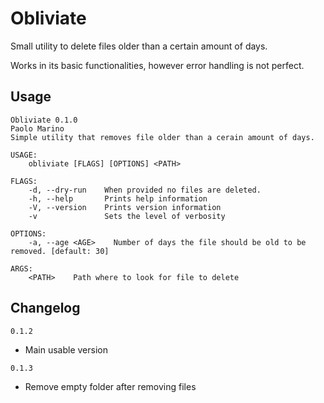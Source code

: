 # Obliviate

Small utility to delete files older than a certain amount of days.

Works in its basic functionalities, however error handling is not perfect.

## Usage

```
Obliviate 0.1.0
Paolo Marino
Simple utility that removes file older than a cerain amount of days.

USAGE:
    obliviate [FLAGS] [OPTIONS] <PATH>

FLAGS:
    -d, --dry-run    When provided no files are deleted.
    -h, --help       Prints help information
    -V, --version    Prints version information
    -v               Sets the level of verbosity

OPTIONS:
    -a, --age <AGE>    Number of days the file should be old to be removed. [default: 30]

ARGS:
    <PATH>    Path where to look for file to delete
```

## Changelog

`0.1.2`

- Main usable version

`0.1.3`

- Remove empty folder after removing files
